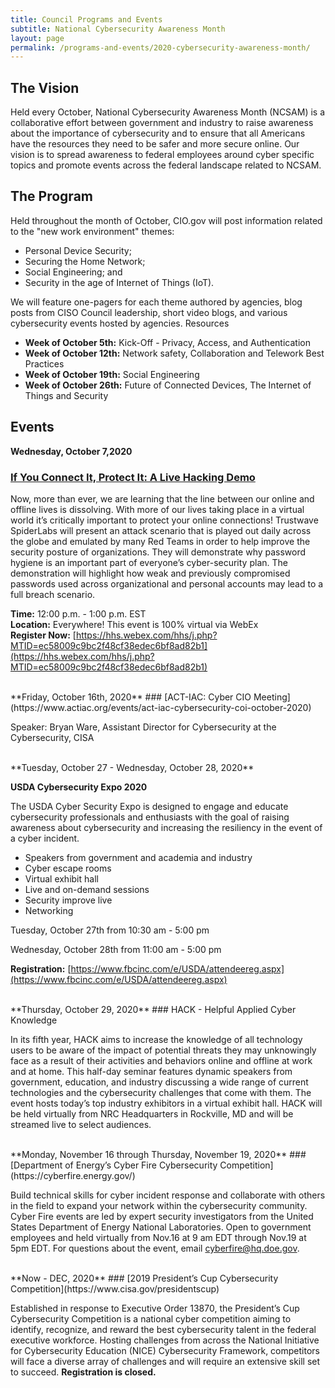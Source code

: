 ```yaml
---
title: Council Programs and Events
subtitle: National Cybersecurity Awareness Month
layout: page
permalink: /programs-and-events/2020-cybersecurity-awareness-month/
---
```

## The Vision
Held every October, National Cybersecurity Awareness Month (NCSAM) is a collaborative effort between government and industry to raise awareness about the importance of cybersecurity and to ensure that all Americans have the resources they need to be safer and more secure online. Our vision is to spread awareness to federal employees around cyber specific topics and promote events across the federal landscape related to NCSAM.

## The Program
Held throughout the month of October, CIO.gov will post information related to the "new work environment" themes:
- Personal Device Security;
- Securing the Home Network;
- Social Engineering; and
- Security in the age of Internet of Things (IoT).  

We will feature one-pagers for each theme authored by agencies, blog posts from CISO Council leadership, short video blogs, and various cybersecurity events hosted by agencies. Resources
- **Week of October 5th:** Kick-Off - Privacy, Access, and Authentication
- **Week of October 12th:** Network safety, Collaboration and Telework Best Practices
- **Week of October 19th:** Social Engineering
- **Week of October 26th:** Future of Connected Devices, The Internet of Things and Security

## Events

**Wednesday, October 7,2020**
### [If You Connect It, Protect It:  A Live Hacking Demo](https://hhs.webex.com/mw3300/mywebex/default.do?nomenu=true&siteurl=hhs&service=6&rnd=0.11490256532433796&main_url=https%3A%2F%2Fhhs.webex.com%2Fec3300%2Feventcenter%2Fevent%2FeventAction.do%3FtheAction%3Ddetail%26%26%26EMK%3D4832534b0000000257e3789c825c483875f206c4c058da349c03a6cb632670b66b36fd28e2366a94%26siteurl%3Dhhs%26confViewID%3D172639112470224842%26encryptTicket%3DSDJTSwAAAAIjyJQrxuA9QpUUoWKoDf5aW6YDXgFd_xNLIDV6XYNo6w2%26)

Now, more than ever, we are learning that the line between our online and offline lives is dissolving.  With more of our lives taking place in a virtual world it’s critically important to protect your online connections!  Trustwave SpiderLabs will present an attack scenario that is played out daily across the globe and emulated by many Red Teams in order to help improve the security posture of organizations.  They will demonstrate why password hygiene is an important part of everyone’s cyber-security plan.  The demonstration will highlight how weak and previously compromised passwords used across organizational and personal accounts may lead to a full breach scenario.

**Time:** 12:00 p.m. - 1:00 p.m. EST  
**Location:** Everywhere! This event is 100% virtual via WebEx  
**Register Now:** [https://hhs.webex.com/hhs/j.php?MTID=ec58009c9bc2f48cf38edec6bf8ad82b1](https://hhs.webex.com/hhs/j.php?MTID=ec58009c9bc2f48cf38edec6bf8ad82b1) 

<br/>
**Friday, October 16th, 2020**
### [ACT-IAC: Cyber CIO Meeting](https://www.actiac.org/events/act-iac-cybersecurity-coi-october-2020)

Speaker: Bryan Ware, Assistant Director for Cybersecurity at the Cybersecurity, CISA  

<br/>
**Tuesday, October 27 - Wednesday, October 28, 2020**

**USDA Cybersecurity Expo 2020**

The USDA Cyber Security Expo is designed to engage and educate cybersecurity professionals and enthusiasts with the goal of raising awareness about cybersecurity and increasing the resiliency in the event of a cyber incident.

* Speakers from government and academia and industry
* Cyber escape rooms
* Virtual exhibit hall
* Live and on-demand sessions
* Security improve live
* Networking

Tuesday, October 27th from 10:30 am - 5:00 pm

Wednesday, October 28th from 11:00 am - 5:00 pm

**Registration:** [https://www.fbcinc.com/e/USDA/attendeereg.aspx](https://www.fbcinc.com/e/USDA/attendeereg.aspx)


<br/>
**Thursday, October 29, 2020**
### HACK - Helpful Applied Cyber Knowledge

In its fifth year, HACK aims to increase the knowledge of all technology users to be aware of the impact of potential threats they may unknowingly face as a result of their activities and behaviors online and offline at work and at home. This half-day seminar features dynamic speakers from government, education, and industry discussing a wide range of current technologies and the cybersecurity challenges that come with them. The event hosts today’s top industry exhibitors in a virtual exhibit hall. HACK will be held virtually from NRC Headquarters in Rockville, MD and will be streamed live to select audiences.   

<br/>
**Monday, November 16 through Thursday, November 19, 2020**
### [Department of Energy’s Cyber Fire Cybersecurity Competition](https://cyberfire.energy.gov/)

Build technical skills for cyber incident response and collaborate with others in the field to expand your network within the cybersecurity community. Cyber Fire events are led by expert security investigators from the United States Department of Energy National Laboratories. Open to government employees and held virtually from Nov.16 at 9 am EDT through Nov.19 at 5pm EDT. For questions about the event, email cyberfire@hq.doe.gov.  

<br/>
**Now - DEC, 2020**
### [2019 President’s Cup Cybersecurity Competition](https://www.cisa.gov/presidentscup)

Established in response to Executive Order 13870, the President’s Cup Cybersecurity Competition is a national cyber competition aiming to identify, recognize, and reward the best cybersecurity talent in the federal executive workforce. Hosting challenges from across the National Initiative for Cybersecurity Education (NICE) Cybersecurity Framework, competitors will face a diverse array of challenges and will require an extensive skill set to succeed. **Registration is closed.**

<br/>
